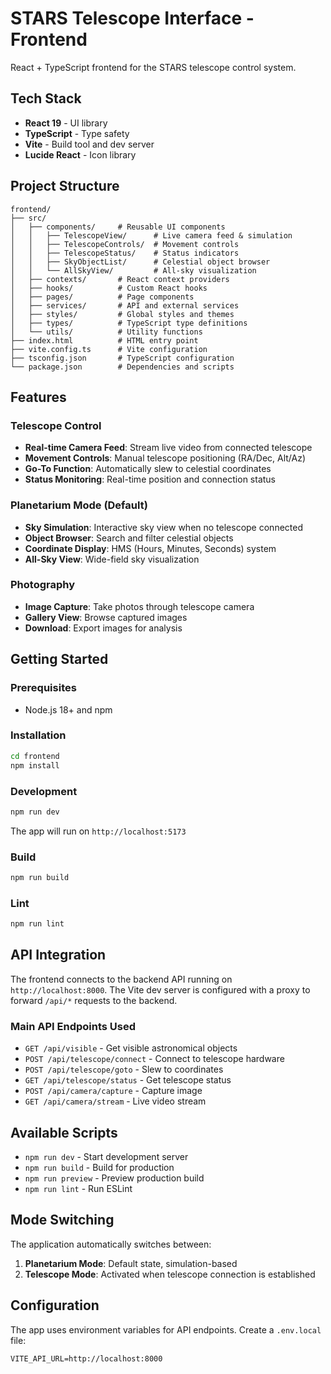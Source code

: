 # STARS Telescope Interface - Frontend

React + TypeScript frontend for the STARS telescope control system.

## Tech Stack

- **React 19** - UI library
- **TypeScript** - Type safety
- **Vite** - Build tool and dev server
- **Lucide React** - Icon library

## Project Structure

```
frontend/
├── src/
│   ├── components/     # Reusable UI components
│   │   ├── TelescopeView/      # Live camera feed & simulation
│   │   ├── TelescopeControls/  # Movement controls
│   │   ├── TelescopeStatus/    # Status indicators
│   │   ├── SkyObjectList/      # Celestial object browser
│   │   └── AllSkyView/         # All-sky visualization
│   ├── contexts/       # React context providers
│   ├── hooks/          # Custom React hooks
│   ├── pages/          # Page components
│   ├── services/       # API and external services
│   ├── styles/         # Global styles and themes
│   ├── types/          # TypeScript type definitions
│   └── utils/          # Utility functions
├── index.html          # HTML entry point
├── vite.config.ts      # Vite configuration
├── tsconfig.json       # TypeScript configuration
└── package.json        # Dependencies and scripts
```

## Features

### Telescope Control
- **Real-time Camera Feed**: Stream live video from connected telescope
- **Movement Controls**: Manual telescope positioning (RA/Dec, Alt/Az)
- **Go-To Function**: Automatically slew to celestial coordinates
- **Status Monitoring**: Real-time position and connection status

### Planetarium Mode (Default)
- **Sky Simulation**: Interactive sky view when no telescope connected
- **Object Browser**: Search and filter celestial objects
- **Coordinate Display**: HMS (Hours, Minutes, Seconds) system
- **All-Sky View**: Wide-field sky visualization

### Photography
- **Image Capture**: Take photos through telescope camera
- **Gallery View**: Browse captured images
- **Download**: Export images for analysis

## Getting Started

### Prerequisites

- Node.js 18+ and npm

### Installation

```bash
cd frontend
npm install
```

### Development

```bash
npm run dev
```

The app will run on `http://localhost:5173`

### Build

```bash
npm run build
```

### Lint

```bash
npm run lint
```

## API Integration

The frontend connects to the backend API running on `http://localhost:8000`. The Vite dev server is configured with a proxy to forward `/api/*` requests to the backend.

### Main API Endpoints Used

- `GET /api/visible` - Get visible astronomical objects
- `POST /api/telescope/connect` - Connect to telescope hardware
- `POST /api/telescope/goto` - Slew to coordinates
- `GET /api/telescope/status` - Get telescope status
- `POST /api/camera/capture` - Capture image
- `GET /api/camera/stream` - Live video stream

## Available Scripts

- `npm run dev` - Start development server
- `npm run build` - Build for production
- `npm run preview` - Preview production build
- `npm run lint` - Run ESLint

## Mode Switching

The application automatically switches between:
1. **Planetarium Mode**: Default state, simulation-based
2. **Telescope Mode**: Activated when telescope connection is established

## Configuration

The app uses environment variables for API endpoints. Create a `.env.local` file:

```
VITE_API_URL=http://localhost:8000
```

